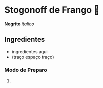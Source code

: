 # Stogonoff de Frango :chicken:

**Negrito** _italico_

## Ingredientes

- ingredientes aqui
- (traço espaço traço)

### Modo de Preparo

1. 